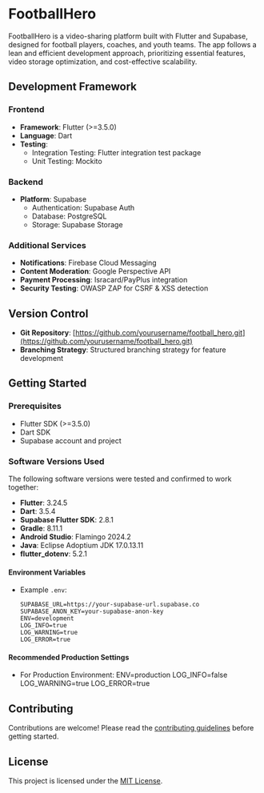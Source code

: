 # FootballHero

FootballHero is a video-sharing platform built with Flutter and Supabase, designed for football players, coaches, and youth teams. The app follows a lean and efficient development approach, prioritizing essential features, video storage optimization, and cost-effective scalability.

## Development Framework

### Frontend

- **Framework**: Flutter (>=3.5.0)
- **Language**: Dart
- **Testing**:
  - Integration Testing: Flutter integration test package
  - Unit Testing: Mockito

### Backend

- **Platform**: Supabase
  - Authentication: Supabase Auth
  - Database: PostgreSQL
  - Storage: Supabase Storage

### Additional Services

- **Notifications**: Firebase Cloud Messaging
- **Content Moderation**: Google Perspective API
- **Payment Processing**: Isracard/PayPlus integration
- **Security Testing**: OWASP ZAP for CSRF & XSS detection

## Version Control

- **Git Repository**: [https://github.com/yourusername/football_hero.git](https://github.com/yourusername/football_hero.git)
- **Branching Strategy**: Structured branching strategy for feature development

## Getting Started

### Prerequisites

- Flutter SDK (>=3.5.0)
- Dart SDK
- Supabase account and project

### Software Versions Used

The following software versions were tested and confirmed to work together:

- **Flutter**: 3.24.5  
- **Dart**: 3.5.4  
- **Supabase Flutter SDK**: 2.8.1  
- **Gradle**: 8.11.1  
- **Android Studio**: Flamingo 2024.2  
- **Java**: Eclipse Adoptium JDK 17.0.13.11  
- **flutter_dotenv**: 5.2.1  

#### Environment Variables
- Example `.env`:
  ```env
  SUPABASE_URL=https://your-supabase-url.supabase.co
  SUPABASE_ANON_KEY=your-supabase-anon-key
  ENV=development
  LOG_INFO=true
  LOG_WARNING=true
  LOG_ERROR=true

#### Recommended Production Settings
- For Production Environment:
  ENV=production
  LOG_INFO=false
  LOG_WARNING=true
  LOG_ERROR=true

## Contributing

Contributions are welcome! Please read the [contributing guidelines](CONTRIBUTING.md) before getting started.

## License

This project is licensed under the [MIT License](LICENSE).